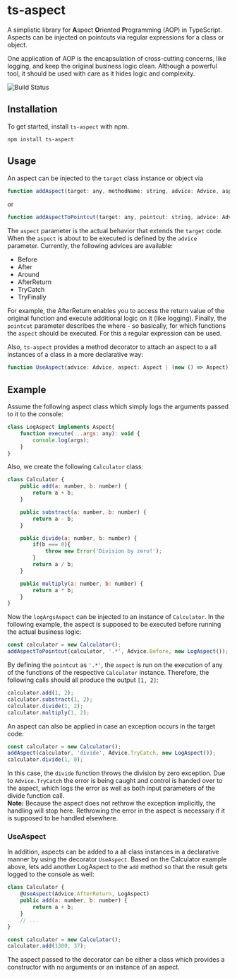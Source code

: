 # ts-aspect

A simplistic library for **A**spect **O**riented **P**rogramming (AOP) in TypeScript. Aspects can be injected on pointcuts via regular expressions for a class or object. 

One application of AOP is the encapsulation of cross-cutting concerns, like logging, and keep the original business logic clean. Although a powerful tool, it should be used with care as it hides logic and complexity. 

![Build Status](https://travis-ci.com/engelmi/ts-aspect.svg?branch=main)


## Installation
To get started, install `ts-aspect` with npm.
```
npm install ts-aspect
```


## Usage
An aspect can be injected to the `target` class instance or object via
```javascript
function addAspect(target: any, methodName: string, advice: Advice, aspect: Aspect): void
```
or
```javascript
function addAspectToPointcut(target: any, pointcut: string, advice: Advice, aspect: Aspect): void
```
The `aspect` parameter is the actual behavior that extends the `target` code. When the `aspect` is about to be executed is defined by the `advice` parameter. Currently, the following advices are available:
- Before
- After
- Around
- AfterReturn
- TryCatch
- TryFinally

For example, the AfterReturn enables you to access the return value of the original function and execute additional logic on it (like logging). 
Finally, the `pointcut` parameter describes the where - so basically, for which functions the `aspect` should be executed. For this a regular expression can be used. 

Also, `ts-aspect` provides a method decorator to attach an aspect to a all instances of a class in a more declarative way:
```javascript
function UseAspect(advice: Advice, aspect: Aspect | (new () => Aspect)): MethodDecorator
```

## Example
Assume the following aspect class which simply logs the arguments passed to it to the console: 
```javascript
class LogAspect implements Aspect{
    function execute(...args: any): void {
        console.log(args);
    }
}
```

Also, we create the following `Calculator` class: 
```javascript
class Calculator {
    public add(a: number, b: number) {
        return a + b;
    }

    public substract(a: number, b: number) {
        return a - b;
    }

    public divide(a: number, b: number) {
        if(b === 0){
            throw new Error('Division by zero!');
        }
        return a / b;
    }

    public multiply(a: number, b: number) {
        return a * b;
    }
}
```


Now the `logArgsAspect` can be injected to an instance of `Calculator`. In the following example, the aspect is supposed to be executed before running the actual business logic: 
```javascript
const calculator = new Calculator();
addAspectToPointcut(calculator, '.*', Advice.Before, new LogAspect());
```
By defining the `pointcut` as `'.*'`, the `aspect` is run on the execution of any of the functions of the respective `Calculator` instance. Therefore, the following calls should all produce the output `[1, 2]`:
```javascript
calculator.add(1, 2);
calculator.substract(1, 2);
calculator.divide(1, 2);
calculator.multiply(1, 2);
```

An aspect can also be applied in case an exception occurs in the target code: 
```javascript
const calculator = new Calculator();
addAspect(calculator, 'divide', Advice.TryCatch, new LogAspect());
calculator.divide(1, 0);
```
In this case, the `divide` function throws the division by zero exception. Due to `Advice.TryCatch` the error is being caught and control is handed over to the aspect, which logs the error as well as both input parameters of the divide function call.  
**Note:** 
Because the aspect does not rethrow the exception implicitly, the handling will stop here. Rethrowing the error in the aspect is necessary if it is supposed to be handled elsewhere. 

### UseAspect
In addition, aspects can be added to a all class instances in a declarative manner by using the decorator `UseAspect`. Based on the Calculator example above, lets add another LogAspect to the `add` method so that the result gets logged to the console as well: 
```javascript
class Calculator {
    @UseAspect(Advice.AfterReturn, LogAspect)
    public add(a: number, b: number) {
        return a + b;
    }
    // ...
}

const calculator = new Calculator();
calculator.add(1300, 37);
```
The aspect passed to the decorator can be either a class which provides a constructor with no arguments or an instance of an aspect. 